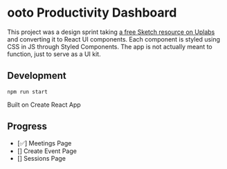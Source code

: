 # ooto Productivity Dashboard

This project was a design sprint taking [a free Sketch resource on Uplabs]() and converting it to React UI components. Each component is styled using CSS in JS through Styled Components. The app is not actually meant to function, just to serve as a UI kit.

## Development

`npm run start`

Built on Create React App

## Progress

- [✅] Meetings Page
- [] Create Event Page
- [] Sessions Page
